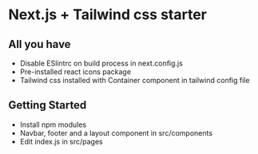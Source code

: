 # Next.js + Tailwind css starter

## All you have

- Disable ESlintrc on build process in next.config.js
- Pre-installed react icons package
- Tailwind css installed with Container component in tailwind config file

## Getting Started

- Install npm modules
- Navbar, footer and a layout component in src/components
- Edit index.js in src/pages
